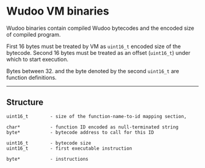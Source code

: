 # Wudoo VM binaries

Wudoo binaries contain compiled Wudoo bytecodes and the encoded size of compiled program.

First 16 bytes must be treated by VM as `uint16_t` encoded size of the bytecode.
Second 16 bytes must be treated as an offset (`uint16_t`) under which to start execution.

Bytes between 32. and the byte denoted by the second `uint16_t` are function definitions.


----

## Structure

```
uint16_t        - size of the function-name-to-id mapping section,

char*           - function ID encoded as null-terminated string
byte*           - bytecode address to call for this ID

uint16_t        - bytecode size
uint16_t        - first executable instruction

byte*           - instructions
```
